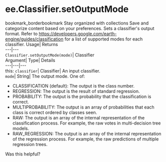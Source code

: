  
#  ee.Classifier.setOutputMode 
bookmark_borderbookmark Stay organized with collections  Save and categorize content based on your preferences.
Sets a classifier's output format. 
Refer to https://developers.google.com/earth-engine/guides/classification for a list of supported modes for each classifier.
Usage| Returns  
---|---  
`Classifier.setOutputMode(mode)`| Classifier  
Argument| Type| Details  
---|---|---  
this: `classifier`| Classifier| An input classifier.  
`mode`| String| The output mode. One of: 
  * CLASSIFICATION (default): The output is the class number.
  * REGRESSION: The output is the result of standard regression.
  * PROBABILITY: The output is the probability that the classification is correct.
  * MULTIPROBABILITY: The output is an array of probabilities that each class is correct ordered by classes seen.
  * RAW: The output is an array of the internal representation of the classification process. For example, the raw votes in multi-decision tree models.
  * RAW_REGRESSION: The output is an array of the internal representation of the regression process. For example, the raw predictions of multiple regression trees.

  
Was this helpful?
